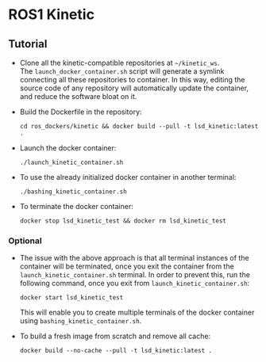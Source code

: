 # ROS1 Kinetic

## Tutorial

* Clone all the kinetic-compatible repositories at `~/kinetic_ws`.
<br/>The `launch_docker_container.sh` script will generate a symlink connecting all these repositories to container. In this way, editing the source code of any repository will automatically update the container, and reduce the software bloat on it.

* Build the Dockerfile in the repository:

      cd ros_dockers/kinetic && docker build --pull -t lsd_kinetic:latest .

* Launch the docker container:

      ./launch_kinetic_container.sh

* To use the already initialized docker container in another terminal:

      ./bashing_kinetic_container.sh

* To terminate the docker container:

      docker stop lsd_kinetic_test && docker rm lsd_kinetic_test

### Optional

* The issue with the above approach is that all terminal instances of the container will be terminated, once you exit the container from the `launch_kinetic_container.sh` terminal. In order to prevent this, run the following command, once you exit from `launch_kinetic_container.sh`:

      docker start lsd_kinetic_test

	This will enable you to create multiple terminals of the docker container using `bashing_kinetic_container.sh`.

* To build a fresh image from scratch and remove all cache:

      docker build --no-cache --pull -t lsd_kinetic:latest .
